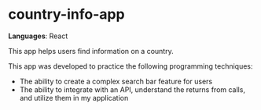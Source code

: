 # country-info-app
 
 **Languages**: React

 This app helps users find information on a country. 
 
 This app was developed to practice the following programming techniques: 
 
 - The ability to create a complex search bar feature for users 
 - The ability to integrate with an API, understand the returns from calls, and utilize them in my application 
